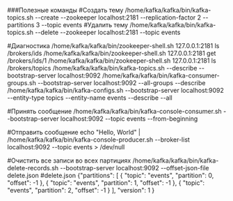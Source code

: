 ###Полезные команды
#Создать тему
/home/kafka/kafka/bin/kafka-topics.sh --create --zookeeper localhost:2181 --replication-factor 2 --partitions 3 --topic events
#Удалить тему
/home/kafka/kafka/bin/kafka-topics.sh --delete --zookeeper localhost:2181 --topic events

#Диагностика
/home/kafka/kafka/bin/zookeeper-shell.sh 127.0.0.1:2181 ls /brokers/ids
/home/kafka/kafka/bin/zookeeper-shell.sh 127.0.0.1:2181 get /brokers/ids/1
/home/kafka/kafka/bin/zookeeper-shell.sh 127.0.0.1:2181 ls /brokers/topics
/home/kafka/kafka/bin/kafka-topics.sh --describe --bootstrap-server localhost:9092
/home/kafka/kafka/bin/kafka-consumer-groups.sh --bootstrap-server localhost:9092 --all-groups --describe
/home/kafka/kafka/bin/kafka-configs.sh --bootstrap-server localhost:9092 --entity-type topics --entity-name events --describe --all

#Принять сообщение
/home/kafka/kafka/bin/kafka-console-consumer.sh --bootstrap-server localhost:9092 --topic events --from-beginning

#Отправить сообщение
echo "Hello, World" | /home/kafka/kafka/bin/kafka-console-producer.sh --broker-list localhost:9092 --topic events > /dev/null


#Очистить все записи во всех партициях
/home/kafka/kafka/bin/kafka-delete-records.sh --bootstrap-server localhost:9092 --offset-json-file delete.json
#delete.json
{"partitions": [ 
    { "topic": "events", "partition": 0, "offset": -1 },
    { "topic": "events", "partition": 1, "offset": -1 },
    { "topic": "events", "partition": 2, "offset": -1 } ], "version": 1 }